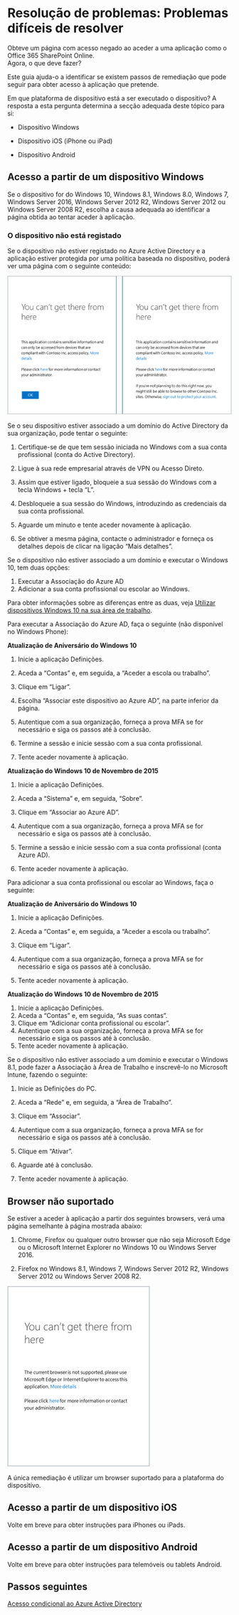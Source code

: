 <properties
    pageTitle="Resolução de problemas: Problemas difíceis de resolver | Microsoft Azure"
    description="Este tópico ajuda a identificar se existem passos de remediação que pode seguir para obter acesso à aplicação que pretende."
    services="active-directory"
    keywords="acesso condicional baseado no dispositivo, registo de dispositivos, ativar o registo de dispositivos, registo de dispositivos e MDM"
    documentationCenter=""
    authors="markusvi"
    manager="femila"
    editor=""/>

<tags
    ms.service="active-directory"
    ms.workload="identity"
    ms.tgt_pltfrm="na"
    ms.devlang="na"
    ms.topic="get-started-article"
    ms.date="08/23/2016"
    ms.author="markvi"/>


# Resolução de problemas: Problemas difíceis de resolver

Obteve um página com acesso negado ao aceder a uma aplicação como o Office 365 SharePoint Online.  
Agora, o que deve fazer?

Este guia ajuda-o a identificar se existem passos de remediação que pode seguir para obter acesso à aplicação que pretende.



Em que plataforma de dispositivo está a ser executado o dispositivo?
A resposta a esta pergunta determina a secção adequada deste tópico para si:
 

-   Dispositivo Windows

-   Dispositivo iOS (iPhone ou iPad)

-   Dispositivo Android

## Acesso a partir de um dispositivo Windows

Se o dispositivo for do Windows 10, Windows 8.1, Windows 8.0, Windows 7, Windows Server 2016, Windows Server 2012 R2, Windows Server 2012 ou Windows Server 2008 R2, escolha a causa adequada ao identificar a página obtida ao tentar aceder à aplicação.

### O dispositivo não está registado

Se o dispositivo não estiver registado no Azure Active Directory e a aplicação estiver protegida por uma política baseada no dispositivo, poderá ver uma página com o seguinte conteúdo:

![Cenário](./media/active-directory-conditional-access-device-remediation/01.png "Scenario")

 

Se o seu dispositivo estiver associado a um domínio do Active Directory da sua organização, pode tentar o seguinte:

1.  Certifique-se de que tem sessão iniciada no Windows com a sua conta profissional (conta do Active Directory).

2.  Ligue à sua rede empresarial através de VPN ou Acesso Direto.

3.  Assim que estiver ligado, bloqueie a sua sessão do Windows com a tecla Windows + tecla “L”.

4.  Desbloqueie a sua sessão do Windows, introduzindo as credenciais da sua conta profissional.

5.  Aguarde um minuto e tente aceder novamente à aplicação.

6.  Se obtiver a mesma página, contacte o administrador e forneça os detalhes depois de clicar na ligação “Mais detalhes”.

Se o dispositivo não estiver associado a um domínio e executar o Windows 10, tem duas opções: 

1. Executar a Associação do Azure AD
2. Adicionar a sua conta profissional ou escolar ao Windows. 

Para obter informações sobre as diferenças entre as duas, veja [Utilizar dispositivos Windows 10 na sua área de trabalho](active-directory-azureadjoin-windows10-devices.md).

Para executar a Associação do Azure AD, faça o seguinte (não disponível no Windows Phone):

**Atualização de Aniversário do Windows 10**   

1.  Inicie a aplicação Definições.

2.  Aceda a “Contas” e, em seguida, a “Aceder a escola ou trabalho”.

3.  Clique em “Ligar”.

4.  Escolha “Associar este dispositivo ao Azure AD”, na parte inferior da página.

5.  Autentique com a sua organização, forneça a prova MFA se for necessário e siga os passos até à conclusão.

6.  Termine a sessão e inicie sessão com a sua conta profissional.

7.  Tente aceder novamente à aplicação.




**Atualização do Windows 10 de Novembro de 2015**


1.  Inicie a aplicação Definições.

2.  Aceda a “Sistema” e, em seguida, “Sobre”.
    
3.  Clique em “Associar ao Azure AD”.

4.  Autentique com a sua organização, forneça a prova MFA se for necessário e siga os passos até à conclusão.

5.  Termine a sessão e inicie sessão com a sua conta profissional (conta Azure AD).

6.  Tente aceder novamente à aplicação.


Para adicionar a sua conta profissional ou escolar ao Windows, faça o seguinte:

**Atualização de Aniversário do Windows 10**   

1.  Inicie a aplicação Definições.

2.  Aceda a “Contas” e, em seguida, a “Aceder a escola ou trabalho”.

3.  Clique em “Ligar”.

4.  Autentique com a sua organização, forneça a prova MFA se for necessário e siga os passos até à conclusão.

5.  Tente aceder novamente à aplicação.    


**Atualização do Windows 10 de Novembro de 2015**
    
1.  Inicie a aplicação Definições.
2.  Aceda a “Contas” e, em seguida, “As suas contas”.
3.  Clique em “Adicionar conta profissional ou escolar”.
4.  Autentique com a sua organização, forneça a prova MFA se for necessário e siga os passos até à conclusão.
5.  Tente aceder novamente à aplicação.

Se o dispositivo não estiver associado a um domínio e executar o Windows 8.1, pode fazer a Associação à Área de Trabalho e inscrevê-lo no Microsoft Intune, fazendo o seguinte:

1.  Inicie as Definições do PC.

2.  Aceda a “Rede” e, em seguida, a “Área de Trabalho”.

3.  Clique em “Associar”.

4.  Autentique com a sua organização, forneça a prova MFA se for necessário e siga os passos até à conclusão.

5.  Clique em “Ativar”.

6.  Aguarde até à conclusão.

7.  Tente aceder novamente à aplicação.


## Browser não suportado

Se estiver a aceder à aplicação a partir dos seguintes browsers, verá uma página semelhante à página mostrada abaixo:

1.  Chrome, Firefox ou qualquer outro browser que não seja Microsoft Edge ou o Microsoft Internet Explorer no Windows 10 ou Windows Server 2016.

2.  Firefox no Windows 8.1, Windows 7, Windows Server 2012 R2, Windows Server 2012 ou Windows Server 2008 R2.
 

![Cenário](./media/active-directory-conditional-access-device-remediation/02.png "Scenario")


A única remediação é utilizar um browser suportado para a plataforma do dispositivo.

## Acesso a partir de um dispositivo iOS

Volte em breve para obter instruções para iPhones ou iPads.

## Acesso a partir de um dispositivo Android

Volte em breve para obter instruções para telemóveis ou tablets Android.


## Passos seguintes

[Acesso condicional ao Azure Active Directory](active-directory-conditional-access.md)




<!--HONumber=ago16_HO4-->


